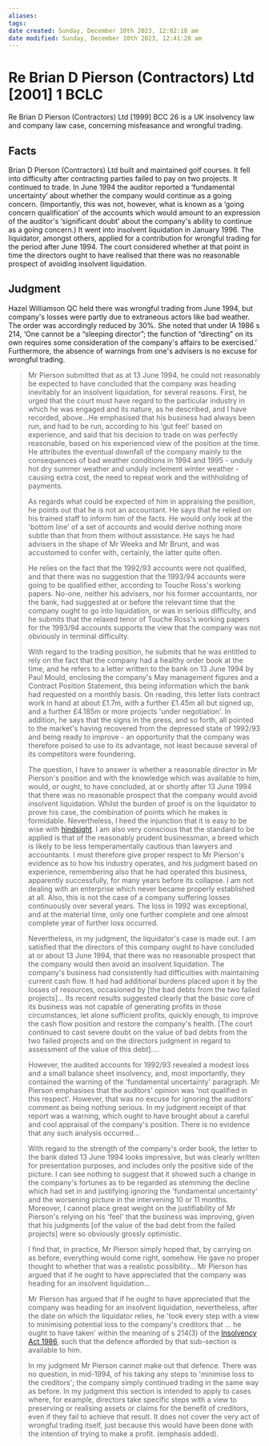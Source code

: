 ```yaml
---
aliases: 
tags: 
date created: Sunday, December 10th 2023, 12:02:18 am
date modified: Sunday, December 10th 2023, 12:41:28 am
---
```


# Re Brian D Pierson (Contractors) Ltd [2001] 1 BCLC

Re Brian D Pierson (Contractors) Ltd [1999] BCC 26 is a UK insolvency law and company law case, concerning misfeasance and wrongful trading.

## Facts

Brian D Pierson (Contractors) Ltd built and maintained golf courses. It fell into difficulty after contracting parties failed to pay on two projects. It continued to trade. In June 1994 the auditor reported a ‘fundamental uncertainty’ about whether the company would continue as a going concern. (Importantly, this was not, however, what is known as a ‘going concern qualification’ of the accounts which would amount to an expression of the auditor's ‘significant doubt’ about the company's ability to continue as a going concern.) It went into insolvent liquidation in January 1996. The liquidator, amongst others, applied for a contribution for wrongful trading for the period after June 1994. The court considered whether at that point in time the directors ought to have realised that there was no reasonable prospect of avoiding insolvent liquidation.

## Judgment

Hazel Williamson QC held there was wrongful trading from June 1994, but company's losses were partly due to extraneous actors like bad weather. The order was accordingly reduced by 30%. She noted that under IA 1986 s 214, ‘One cannot be a “sleeping director”; the function of “directing” on its own requires some consideration of the company's affairs to be exercised.’ Furthermore, the absence of warnings from one's advisers is no excuse for wrongful trading.

> Mr Pierson submitted that as at 13 June 1994, he could not reasonably be expected to have concluded that the company was heading inevitably for an insolvent liquidation, for several reasons. First, he urged that the court must have regard to the particular industry in which he was engaged and its nature, as he described, and I have recorded, above…He emphasised that his business had always been run, and had to be run, according to his 'gut feel' based on experience, and said that his decision to trade on was perfectly reasonable, based on his experienced view of the position at the time. He attributes the eventual downfall of the company mainly to the consequences of bad weather conditions in 1994 and 1995 - unduly hot dry summer weather and unduly inclement winter weather - causing extra cost, the need to repeat work and the withholding of payments.
>
> As regards what could be expected of him in appraising the position, he points out that he is not an accountant. He says that he relied on his trained staff to inform him of the facts. He would only look at the 'bottom line' of a set of accounts and would derive nothing more subtle than that from them without assistance. He says he had advisers in the shape of Mr Weeks and Mr Brunt, and was accustomed to confer with, certainly, the latter quite often.
>
> He relies on the fact that the 1992/93 accounts were not qualified, and that there was no suggestion that the 1993/94 accounts were going to be qualified either, according to Touche Ross's working papers. No-one, neither his advisers, nor his former accountants, nor the bank, had suggested at or before the relevant time that the company ought to go into liquidation, or was in serious difficulty, and he submits that the relaxed tenor of Touche Ross's working papers for the 1993/94 accounts supports the view that the company was not obviously in terminal difficulty.
>
> With regard to the trading position, he submits that he was entitled to rely on the fact that the company had a healthy order book at the time, and he refers to a letter written to the bank on 13 June 1994 by Paul Mould, enclosing the company's May management figures and a Contract Position Statement, this being information which the bank had requested on a monthly basis. On reading, this letter lists contract work in hand at about £1.7m, with a further £1.45m all but signed up, and a further £4.185m or more projects 'under negotiation'. In addition, he says that the signs in the press, and so forth, all pointed to the market's having recovered from the depressed state of 1992/93 and being ready to improve - an opportunity that the company was therefore poised to use to its advantage, not least because several of its competitors were foundering.
>
> The question, I have to answer is whether a reasonable director in Mr Pierson's position and with the knowledge which was available to him, would, or ought, to have concluded, at or shortly after 13 June 1994 that there was no reasonable prospect that the company would avoid insolvent liquidation. Whilst the burden of proof is on the liquidator to prove his case, the combination of points which he makes is formidable. Nevertheless, I heed the injunction that it is easy to be wise with [hindsight](https://en.wikipedia.org/wiki/Hindsight "Hindsight"). I am also very conscious that the standard to be applied is that of the reasonably prudent businessman, a breed which is likely to be less temperamentally cautious than lawyers and accountants. I must therefore give proper respect to Mr Pierson's evidence as to how his industry operates, and his judgment based on experience, remembering also that he had operated this business, apparently successfully, for many years before its collapse. I am not dealing with an enterprise which never became properly established at all. Also, this is not the case of a company suffering losses continuously over several years. The loss in 1992 was exceptional, and at the material time, only one further complete and one almost complete year of further loss occurred.
>
> Nevertheless, in my judgment, the liquidator's case is made out. I am satisfied that the directors of this company ought to have concluded at or about 13 June 1994, that there was no reasonable prospect that the company would then avoid an insolvent liquidation. The company's business had consistently had difficulties with maintaining current cash flow. It had had additional burdens placed upon it by the losses of resources, occasioned by [the bad debts from the two failed projects]… Its recent results suggested clearly that the basic core of its business was not capable of generating profits in those circumstances, let alone sufficient profits, quickly enough, to improve the cash flow position and restore the company's health. [The court continued to cast severe doubt on the value of bad debts from the two failed projects and on the directors judgment in regard to assessment of the value of this debt]….
>
> However, the audited accounts for 1992/93 revealed a modest loss and a small balance sheet insolvency, and, most importantly, they contained the warning of the 'fundamental uncertainty' paragraph. Mr Pierson emphasises that the auditors' opinion was 'not qualified in this respect'. However, that was no excuse for ignoring the auditors' comment as being nothing serious. In my judgment receipt of that report was a warning, which ought to have brought about a careful and cool appraisal of the company's position. There is no evidence that any such analysis occurred…
>
> With regard to the strength of the company's order book, the letter to the bank dated 13 June 1994 looks impressive, but was clearly written for presentation purposes, and includes only the positive side of the picture. I can see nothing to suggest that it showed such a change in the company's fortunes as to be regarded as stemming the decline which had set in and justifying ignoring the 'fundamental uncertainty' and the worsening picture in the intervening 10 or 11 months. Moreover, I cannot place great weight on the justifiability of Mr Pierson's relying on his 'feel' that the business was improving, given that his judgments [of the value of the bad debt from the failed projects] were so obviously grossly optimistic.
>
> I find that, in practice, Mr Pierson simply hoped that, by carrying on as before, everything would come right, somehow. He gave no proper thought to whether that was a realistic possibility… Mr Pierson has argued that if he ought to have appreciated that the company was heading for an insolvent liquidation…
>
> Mr Pierson has argued that if he ought to have appreciated that the company was heading for an insolvent liquidation, nevertheless, after the date on which the liquidator relies, he 'took every step with a view to minimising potential loss to the company's creditors that … he ought to have taken' within the meaning of s 214(3) of the [Insolvency Act 1986](https://en.wikipedia.org/wiki/Insolvency_Act_1986 "Insolvency Act 1986"), such that the defence afforded by that sub-section is available to him.
>
> In my judgment Mr Pierson cannot make out that defence. There was no question, in mid-1994, of his taking any steps to 'minimise loss to the creditors'; the company simply continued trading in the same way as before. In my judgment this section is intended to apply to cases where, for example, directors take specific steps with a view to preserving or realising assets or claims for the benefit of creditors, even if they fail to achieve that result. It does not cover the very act of wrongful trading itself, just because this would have been done with the intention of trying to make a profit. (emphasis added).

